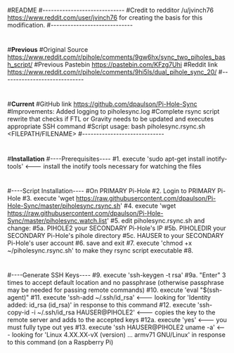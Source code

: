 #README
#-----------------------------
#Credit to redditor /u/jvinch76  https://www.reddit.com/user/jvinch76 for creating the basis for this modification.
#-----------------------------
#
#************Previous************
#Original Source https://www.reddit.com/r/pihole/comments/9gw6hx/sync_two_piholes_bash_script/
#Previous Pastebin https://pastebin.com/KFzg7Uhi
#Reddit link https://www.reddit.com/r/pihole/comments/9hi5ls/dual_pihole_sync_20/
#-----------------------------
#
#************Current************
#GitHub link https://github.com/dpaulson/Pi-Hole-Sync
#Improvements:  Added logging to piholesync.log
#Complete rsync script rewrite that checks if FTL or Gravity needs to be updated and executes appropriate SSH command
#Script usage: bash piholesync.rsync.sh <FILEPATH/FILENAME>
#-----------------------------
#
#************Installation************
#----Prerequisites----
#1.  execute 'sudo apt-get install inotify-tools' <--- install the inotify tools necessary for watching the files
#
#----Script Installation----
#On PRIMARY Pi-Hole
#2.  Login to PRIMARY Pi-Hole
#3.  execute 'wget https://raw.githubusercontent.com/dpaulson/Pi-Hole-Sync/master/piholesync.rsync.sh'
#4.  execute 'wget https://raw.githubusercontent.com/dpaulson/Pi-Hole-Sync/master/piholesync.watch.list'
#5.  edit piholesync.rsync.sh and change:
#5a. PIHOLE2 your SECONDARY Pi-Hole's IP
#5b. PIHOLEDIR your SECONDARY Pi-Hole's pihole directory
#5c. HAUSER to your SECONDARY Pi-Hole's user account
#6.  save and exit
#7.  execute 'chmod +x ~/piholesync.rsync.sh' to make they rsync script executable
#8.  
#
#----Generate SSH Keys----
#9.   execute 'ssh-keygen -t rsa'
#9a.  "Enter" 3 times to accept default location and no passphrase (otherwise passphrase may be needed for passing remote commands)
#10.   execute 'eval "$(ssh-agent)"
#11.   execute 'ssh-add ~/.ssh/id_rsa' <--- looking for 'Identity added: id_rsa (id_rsa)' in response to this command
#12.  execute 'ssh-copy-id -i ~/.ssh/id_rsa HAUSER@PIHOLE2' <--- copies the key to the remote server and adds to the accepted keys
#12a. execute 'yes' <--- you must fully type out yes
#13.  execute 'ssh HAUSER@PIHOLE2 uname -a' <--- looking for 'Linux <Remote Hostname> 4.XX.XX-vX (version) ... armv71 GNU/Linux' in response to this command (on a Raspberry Pi)
